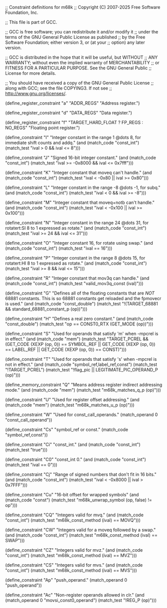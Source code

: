 ;; Constraint definitions for m68k
;; Copyright (C) 2007-2025 Free Software Foundation, Inc.

;; This file is part of GCC.

;; GCC is free software; you can redistribute it and/or modify it
;; under the terms of the GNU General Public License as published
;; by the Free Software Foundation; either version 3, or (at your
;; option) any later version.

;; GCC is distributed in the hope that it will be useful, but WITHOUT
;; ANY WARRANTY; without even the implied warranty of MERCHANTABILITY
;; or FITNESS FOR A PARTICULAR PURPOSE.  See the GNU General Public
;; License for more details.

;; You should have received a copy of the GNU General Public License
;; along with GCC; see the file COPYING3.  If not see
;; <http://www.gnu.org/licenses/>.

(define_register_constraint "a" "ADDR_REGS"
  "Address register.")

(define_register_constraint "d" "DATA_REGS"
  "Data register.")

(define_register_constraint "f" "TARGET_HARD_FLOAT ? FP_REGS : NO_REGS"
  "Floating point register.")

(define_constraint "I"
  "Integer constant in the range 1 @dots 8, for immediate shift counts and addq."
  (and (match_code "const_int")
       (match_test "ival > 0 && ival <= 8")))

(define_constraint "J"
  "Signed 16-bit integer constant."
  (and (match_code "const_int")
       (match_test "ival >= -0x8000 && ival <= 0x7fff")))

(define_constraint "K"
  "Integer constant that moveq can't handle."
  (and (match_code "const_int")
       (match_test "ival < -0x80 || ival >= 0x80")))

(define_constraint "L"
  "Integer constant in the range -8 @dots -1, for subq."
  (and (match_code "const_int")
       (match_test "ival < 0 && ival >= -8")))

(define_constraint "M"
  "Integer constant that moveq+notb can't handle."
  (and (match_code "const_int")
       (match_test "ival < -0x100 || ival >= 0x100")))

(define_constraint "N"
  "Integer constant in the range 24 @dots 31, for rotatert:SI 8 to 1 expressed as rotate."
  (and (match_code "const_int")
       (match_test "ival >= 24 && ival <= 31")))

(define_constraint "O"
  "Integer constant 16, for rotate using swap."
  (and (match_code "const_int")
       (match_test "ival == 16")))

(define_constraint "P"
  "Integer constant in the range 8 @dots 15, for rotatert:HI 8 to 1 expressed as rotate."
  (and (match_code "const_int")
       (match_test "ival >= 8 && ival <= 15")))

(define_constraint "R"
  "Integer constant that mov3q can handle."
  (and (match_code "const_int")
       (match_test "valid_mov3q_const (ival)")))

(define_constraint "G"
  "Defines all of the floating constants that are *NOT* 68881
   constants.  This is so 68881 constants get reloaded and the fpmovecr
   is used."
  (and (match_code "const_double")
       (match_test "!(TARGET_68881 && standard_68881_constant_p (op))")))

(define_constraint "H"
  "Defines a real zero constant."
  (and (match_code "const_double")
       (match_test "op == CONST0_RTX (GET_MODE (op))")))

(define_constraint "S"
  "Used for operands that satisfy 'm' when -mpcrel is in effect."
  (and (match_code "mem")
       (match_test "TARGET_PCREL
		    && (GET_CODE (XEXP (op, 0)) == SYMBOL_REF
			|| GET_CODE (XEXP (op, 0)) == LABEL_REF
			|| GET_CODE (XEXP (op, 0)) == CONST)")))

(define_constraint "T"
  "Used for operands that satisfy 's' when -mpcrel is not in effect."
  (and (match_code "symbol_ref,label_ref,const")
       (match_test "!TARGET_PCREL")
       (match_test "!flag_pic || LEGITIMATE_PIC_OPERAND_P (op)")))

(define_memory_constraint "Q"
  "Means address register indirect addressing mode."
  (and (match_code "mem")
       (match_test "m68k_matches_q_p (op)")))

(define_constraint "U"
  "Used for register offset addressing."
  (and (match_code "mem")
       (match_test "m68k_matches_u_p (op)")))

(define_constraint "W"
  "Used for const_call_operands."
  (match_operand 0 "const_call_operand"))

(define_constraint "Cs"
  "symbol_ref or const."
  (match_code "symbol_ref,const"))

(define_constraint "Ci"
  "const_int."
  (and (match_code "const_int")
       (match_test "true")))

(define_constraint "C0"
  "const_int 0."
  (and (match_code "const_int")
       (match_test "ival == 0")))

(define_constraint "Cj"
  "Range of signed numbers that don't fit in 16 bits."
  (and (match_code "const_int")
       (match_test "ival < -0x8000 || ival > 0x7FFF")))

(define_constraint "Cu"
  "16-bit offset for wrapped symbols"
  (and (match_code "const")
       (match_test "m68k_unwrap_symbol (op, false) != op")))

(define_constraint "CQ"
  "Integers valid for mvq."
  (and (match_code "const_int")
       (match_test "m68k_const_method (ival) == MOVQ")))

(define_constraint "CW"
  "Integers valid for a moveq followed by a swap."
  (and (match_code "const_int")
       (match_test "m68k_const_method (ival) == SWAP")))

(define_constraint "CZ"
  "Integers valid for mvz."
  (and (match_code "const_int")
       (match_test "m68k_const_method (ival) == MVZ")))

(define_constraint "CS"
  "Integers valid for mvs."
  (and (match_code "const_int")
       (match_test "m68k_const_method (ival) == MVS")))

(define_constraint "Ap"
  "push_operand."
  (match_operand 0 "push_operand"))

(define_constraint "Ac"
  "Non-register operands allowed in clr."
  (and (match_operand 0 "movsi_const0_operand")
       (match_test "!REG_P (op)")))
